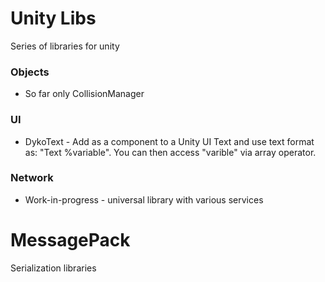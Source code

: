 # Unity Libs #
Series of libraries for unity

### Objects ###
* So far only CollisionManager

### UI ###
* DykoText - Add as a component to a Unity UI Text and use text format as: "Text %variable". You can then access "varible" via array operator.

### Network ###
* Work-in-progress - universal library with various services

# MessagePack #
Serialization libraries